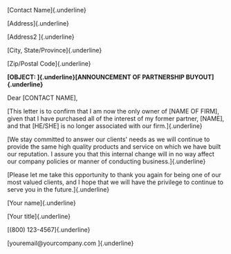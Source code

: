 [Contact Name]{.underline}

[Address]{.underline}

[Address2 ]{.underline}

[City, State/Province]{.underline}

[Zip/Postal Code]{.underline}

**[OBJECT: ]{.underline}[ANNOUNCEMENT OF PARTNERSHIP
BUYOUT]{.underline}**

Dear \[CONTACT NAME\],

[This letter is to confirm that I am now the only owner of \[NAME OF
FIRM\], given that I have purchased all of the interest of my former
partner, \[NAME\], and that \[HE/SHE\] is no longer associated with our
firm.]{.underline}

[We stay committed to answer our clients' needs as we will continue to
provide the same high quality products and service on which we have
built our reputation. I assure you that this internal change will in no
way affect our company policies or manner of conducting
business.]{.underline}

[Please let me take this opportunity to thank you again for being one of
our most valued clients, and I hope that we will have the privilege to
continue to serve you in the future.]{.underline}

[Your name]{.underline}

[Your title]{.underline}

[(800) 123-4567]{.underline}

[youremail\@yourcompany.com ]{.underline}
